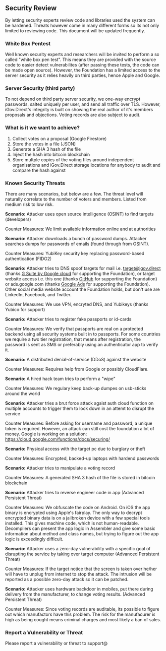 ## Security Review

By letting security experts review code and libraries used the system can be hardened. Threats however come in many different forms so its not only limited to reviewing code. This document will be updated frequently.

### White Box Pentest

Well known security experts and researchers will be invited to perform a so called "white box pen test". This means they are provided with the source code to easier detect vulnerabilites (after passing these tests, the code can be made open source). However, the Foundation has a limited access to the server security as it relies heavily on third parties, hence Apple and Google.

### Server Security (third party)

To not depend on third party server security, we one-way encrypt passwords, salted uniquely per user, and send all traffic over TLS. However, iGov.Direct's integrity is built on showing the real author of it's members proposals and objections. Voting records are also subject to audit.

### What is it we want to achieve?

1. Collect votes on a proposal (Google Firestore)
2. Store the votes in a file (JSON)
3. Generate a SHA 3 hash of the file
4. Inject the hash into bitcoin blockchain
5. Store multple copies of the voting files around independent organisations and iGov.Direct storage locations 
for anybody to audit and compare the hash against

### Known Security Threats

There are many scenarios, but below are a few. The threat level will naturally correlate to the number of voters and members. Listed from medium risk to low risk.


**Scenario:** Attacker uses open source intelligence (OSINT) to find targets (developers)

Counter Measures: We limit available information online and at authorities

**Scenario:** Attacker downloads a bunch of password dumps. Attacker searches dumps for passwords of emails (found through from OSINT).

Counter Measures: YubiKey security key replacing password-based authentication (FIDO2)

**Scenario:** Attacker tries to DNS spoof targets for mail i.e. target@igov.direct (thanks [G Suite by Google cloud](https://gsuite.google.com) for supporting the Foundation), or target website access i.e. this one (thanks [GitHub](https://github.com) for supporting the Foundation) or ads.google.com (thanks [Google Ads](https://ads.google.com/home/) for supporting the Foundation). Other social media website account the Foundation holds, but don't use are LinkedIn, Facebook, and Twitter.

Counter Measures: We use VPN, encryted DNS, and Yubikeys (thanks Yubico for support)

**Scenario:** Attacker tries to register fake passports or id-cards

Counter Measures: We verify that passports are real on a protected backend using all security systems built in to passports. 
For some countries we require a two tier registration, that means after registration, the password is sent as SMS or preferably using an authenticator app to verify it.

**Scenario:** A distributed denial-of-service (DDoS) against the website

Counter Measures: Requires help from Google or possibly CloudFlare.

**Scenario:** A hired hack team tries to perform a "wipe"

Counter Measures: We regulary keep back-up dumpes on usb-sticks around the world

**Scenario:** Attacker tries a brut force attack agaist auth cloud function on multiple accounts to trigger them to lock down in an attemt to disrupt the service

Counter Measures: Before asking for username and password, a unique token is required. However, an attack can still cost the foundation a lot of money. Google is working on a solution: https://cloud.google.com/functions/docs/securing/

**Scenario:** Physical access with the target pc due to burglary or theft

Counter Measures: Encrypted, backed-up laptops with hardend passwords

**Scenario:** Attacker tries to manipulate a voting record

Counter Measures: A generated SHA 3 hash of the file is stored in bitcoin blockchain

**Scenario:** Attacker tries to reverse engineer code in app (Advanced Persistent Threat)

Counter Measures: We obfuscate the code on Android. On iOS the app binary is encrypted using Apple's fairplay. The only way to decrypt encrypted binary data is on a jailbroken device with a few special tools installed. This gives machine code, which is not human-readable. Decompilers can present the app logic in Assembler and give some basic information about method and class names, but trying to figure out the app logic is exceedingly difficult.

**Scenario:** Attacker uses a zero-day vulnerability with a specific goal of disrupting the service by taking over target computer (Advanced Persistent Threat)

Counter Measures: If the target notice that the screen is taken over he/her will have to unplug from internet to stop the attack. The intrusion will be reported as a possible zero-day attack so it can be patched.

**Scenario:** Attacker uses hardware backdoor in mobiles, put there during delivery from the manufacturer, to change voting results. (Advanced Persistent Threat)

Counter Measures: Since voting records are auditable, its possible to figure out which manufactors have this problem. The risk for the manufacurer is high as being cought means criminal charges and most likely a ban of sales.

### Report a Vulnerability or Threat

Please report a vulnerability or threat to support@ 

